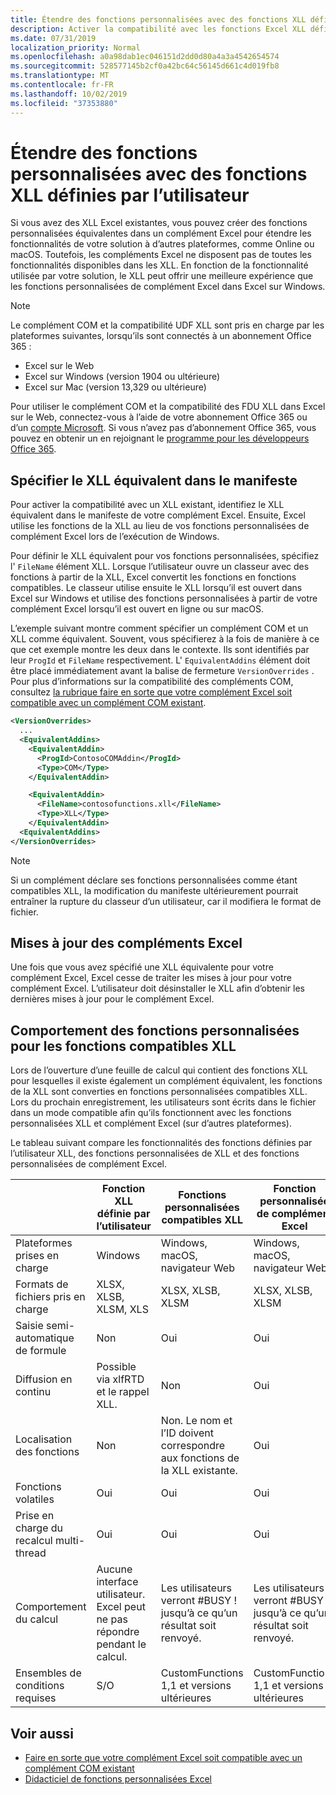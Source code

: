 ```yaml
---
title: Étendre des fonctions personnalisées avec des fonctions XLL définies par l’utilisateur
description: Activer la compatibilité avec les fonctions Excel XLL définies par l’utilisateur qui offrent une fonctionnalité équivalente à vos fonctions personnalisées
ms.date: 07/31/2019
localization_priority: Normal
ms.openlocfilehash: a0a98dab1ec046151d2dd0d80a4a3a4542654574
ms.sourcegitcommit: 528577145b2cf0a42bc64c56145d661c4d019fb8
ms.translationtype: MT
ms.contentlocale: fr-FR
ms.lasthandoff: 10/02/2019
ms.locfileid: "37353880"
---
```

# <a name="extend-custom-functions-with-xll-user-defined-functions"></a>Étendre des fonctions personnalisées avec des fonctions XLL définies par l’utilisateur

Si vous avez des XLL Excel existantes, vous pouvez créer des fonctions personnalisées équivalentes dans un complément Excel pour étendre les fonctionnalités de votre solution à d’autres plateformes, comme Online ou macOS. Toutefois, les compléments Excel ne disposent pas de toutes les fonctionnalités disponibles dans les XLL. En fonction de la fonctionnalité utilisée par votre solution, le XLL peut offrir une meilleure expérience que les fonctions personnalisées de complément Excel dans Excel sur Windows.

> [!NOTE]
> Le complément COM et la compatibilité UDF XLL sont pris en charge par les plateformes suivantes, lorsqu’ils sont connectés à un abonnement Office 365 :
> - Excel sur le Web
> - Excel sur Windows (version 1904 ou ultérieure)
> - Excel sur Mac (version 13,329 ou ultérieure)
> 
> Pour utiliser le complément COM et la compatibilité des FDU XLL dans Excel sur le Web, connectez-vous à l’aide de votre abonnement Office 365 ou d’un [compte Microsoft](https://account.microsoft.com/account). Si vous n’avez pas d’abonnement Office 365, vous pouvez en obtenir un en rejoignant le [programme pour les développeurs Office 365](https://developer.microsoft.com/office/dev-program).

## <a name="specify-equivalent-xll-in-the-manifest"></a>Spécifier le XLL équivalent dans le manifeste

Pour activer la compatibilité avec un XLL existant, identifiez le XLL équivalent dans le manifeste de votre complément Excel. Ensuite, Excel utilise les fonctions de la XLL au lieu de vos fonctions personnalisées de complément Excel lors de l’exécution de Windows.

Pour définir le XLL équivalent pour vos fonctions personnalisées, spécifiez l' `FileName` élément XLL. Lorsque l’utilisateur ouvre un classeur avec des fonctions à partir de la XLL, Excel convertit les fonctions en fonctions compatibles. Le classeur utilise ensuite le XLL lorsqu’il est ouvert dans Excel sur Windows et utilise des fonctions personnalisées à partir de votre complément Excel lorsqu’il est ouvert en ligne ou sur macOS.

L’exemple suivant montre comment spécifier un complément COM et un XLL comme équivalent. Souvent, vous spécifierez à la fois de manière à ce que cet exemple montre les deux dans le contexte. Ils sont identifiés par leur `ProgId` et `FileName` respectivement. L' `EquivalentAddins` élément doit être placé immédiatement avant la balise de fermeture `VersionOverrides` . Pour plus d’informations sur la compatibilité des compléments COM, consultez [la rubrique faire en sorte que votre complément Excel soit compatible avec un complément COM existant](../develop/make-office-add-in-compatible-with-existing-com-add-in.md).

```xml
<VersionOverrides>
  ...
  <EquivalentAddins>
    <EquivalentAddin>
      <ProgId>ContosoCOMAddin</ProgId>
      <Type>COM</Type>
    </EquivalentAddin>

    <EquivalentAddin>
      <FileName>contosofunctions.xll</FileName>
      <Type>XLL</Type>
    </EquivalentAddin>
  <EquivalentAddins>
</VersionOverrides>
```

> [!NOTE]
> Si un complément déclare ses fonctions personnalisées comme étant compatibles XLL, la modification du manifeste ultérieurement pourrait entraîner la rupture du classeur d’un utilisateur, car il modifiera le format de fichier.

## <a name="excel-add-in-updates"></a>Mises à jour des compléments Excel

Une fois que vous avez spécifié une XLL équivalente pour votre complément Excel, Excel cesse de traiter les mises à jour pour votre complément Excel. L’utilisateur doit désinstaller le XLL afin d’obtenir les dernières mises à jour pour le complément Excel.

## <a name="custom-function-behavior-for-xll-compatible-functions"></a>Comportement des fonctions personnalisées pour les fonctions compatibles XLL

Lors de l’ouverture d’une feuille de calcul qui contient des fonctions XLL pour lesquelles il existe également un complément équivalent, les fonctions de la XLL sont converties en fonctions personnalisées compatibles XLL. Lors du prochain enregistrement, les utilisateurs sont écrits dans le fichier dans un mode compatible afin qu’ils fonctionnent avec les fonctions personnalisées XLL et complément Excel (sur d’autres plateformes).

Le tableau suivant compare les fonctionnalités des fonctions définies par l’utilisateur XLL, des fonctions personnalisées de XLL et des fonctions personnalisées de complément Excel.

|         |Fonction XLL définie par l’utilisateur |Fonctions personnalisées compatibles XLL |Fonction personnalisée de complément Excel |
|---------|---------|---------|---------|
| Plateformes prises en charge | Windows | Windows, macOS, navigateur Web | Windows, macOS, navigateur Web |
| Formats de fichiers pris en charge | XLSX, XLSB, XLSM, XLS | XLSX, XLSB, XLSM | XLSX, XLSB, XLSM |
| Saisie semi-automatique de formule | Non | Oui | Oui |
| Diffusion en continu | Possible via xlfRTD et le rappel XLL. | Non | Oui |
| Localisation des fonctions | Non | Non. Le nom et l’ID doivent correspondre aux fonctions de la XLL existante. | Oui |
| Fonctions volatiles | Oui | Oui | Oui |
| Prise en charge du recalcul multi-thread | Oui | Oui | Oui |
| Comportement du calcul | Aucune interface utilisateur. Excel peut ne pas répondre pendant le calcul. | Les utilisateurs verront #BUSY ! jusqu’à ce qu’un résultat soit renvoyé. | Les utilisateurs verront #BUSY ! jusqu’à ce qu’un résultat soit renvoyé. |
| Ensembles de conditions requises | S/O | CustomFunctions 1,1 et versions ultérieures | CustomFunctions 1,1 et versions ultérieures |

## <a name="see-also"></a>Voir aussi

- [Faire en sorte que votre complément Excel soit compatible avec un complément COM existant](../develop/make-office-add-in-compatible-with-existing-com-add-in.md)
- [Didacticiel de fonctions personnalisées Excel](../tutorials/excel-tutorial-create-custom-functions.md)
